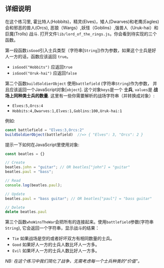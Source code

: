 ## 详细说明

在这个练习里, 霍比特人(Hobbits)，精灵(Elves)，矮人(Dwarves)和老鹰(Eagles)会和邪恶的兽人(Orcs), 恶狼（Wargs）,妖怪（Goblins）,强兽人（Uruk-hai）和 巨魔(Trolls) 战斗. 打开文件`lib/lord_of_the_rings.js`。你会看到待实现的三个函数。

第一段函数`isGood`引入士兵类型（字符串[`String`])作为参数，如果这个士兵是好人一方的话，函数应该返回 `true`。

- `isGood("Hobbits")` 应返回`true`
- `isGood("Uruk-hai")` 应返回`false`

第二个函数`buildSoldierObject` 使用`battlefield` (字符串`String`)作为参数， 并且应该返回一个JavaScript对象[`object`]. 这个对象`keys`是一个 **士兵**, `values`是 **战场上同种类士兵的数量**. 这里有一些你需要解析的战场字符串（并转换成对象）:

- `Elves:5,Orcs:4`
- `Hobbits:4,Dwarves:1,Elves:1,Goblins:100,Uruk-hai:1`

例如:

```js
const battlefield = "Elves:3,Orcs:2"
buildSoldierObject(battlefield)  //=> { "Elves": 3, "Orcs": 2 }
```

提示一下如何在JavaScript里使用对象:

```js
const beatles = {}

// Create
beatles.john = "guitar"; // OR beatles["john"] = "guitar"
beatles.paul = "bass";

// Read
console.log(beatles.paul);

// Update
beatles.paul = "bass guitar"; // OR beatles["paul"] = "bass guitar"

// Delete
delete beatles.paul

```

第三个函数`whoWinsTheWar`会把所有的连接起来。使用`battlefield`参数(字符串`String`), 它会返回一个字符串，显示战斗的结果：

- `Tie` 如果战场是空的或者好坏双方有相同数量的士兵。
- `Good` 如果好人一方的士兵人数比坏人一方多。
- `Evil` 如果坏人一方的士兵人数比好人一方多。

_NB: 在这个练习中我们简化了战争，无需考虑每一个士兵种类的“价值”。_
